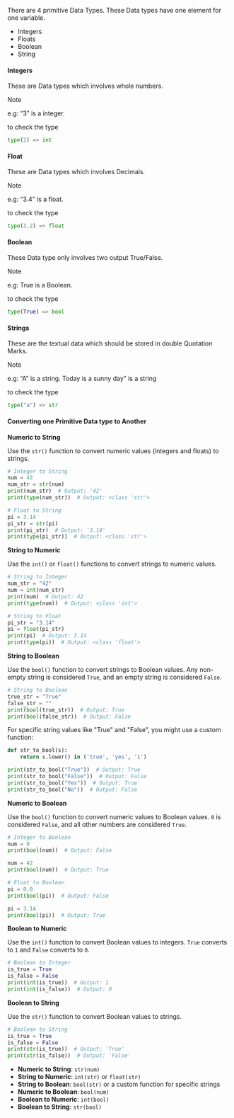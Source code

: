There are 4 primitive Data Types. These Data types have one element for one variable.

- Integers
- Floats
- Boolean
- String

#### Integers
These are Data types which involves whole numbers.

> [!NOTE] 
> e.g: “3” is a integer.

to check the type

``` Python
type(2) => int
```

#### Float
These are Data types which involves Decimals.

> [!NOTE] 
> e.g: “3.4” is a float.

to check the type

``` Python
type(3.2) => float
```

#### Boolean
These Data type only involves two output True/False.

> [!NOTE] 
> e.g: True is a Boolean.

to check the type

``` Python
type(True) => bool
```

#### Strings
These are the textual data which should be stored in double Quotation Marks.

> [!NOTE] 
> e.g: “A” is a string. 
> Today is a sunny day” is a string

to check the type

``` Python
type("a") => str
```


#### Converting one Primitive Data type to Another

**Numeric to String**

Use the `str()` function to convert numeric values (integers and floats) to strings.

``` Python
# Integer to String
num = 42
num_str = str(num)
print(num_str)  # Output: '42'
print(type(num_str))  # Output: <class 'str'>

# Float to String
pi = 3.14
pi_str = str(pi)
print(pi_str)  # Output: '3.14'
print(type(pi_str))  # Output: <class 'str'>
```

**String to Numeric**

Use the `int()` or `float()` functions to convert strings to numeric values.

``` Python
# String to Integer
num_str = "42"
num = int(num_str)
print(num)  # Output: 42
print(type(num))  # Output: <class 'int'>

# String to Float
pi_str = "3.14"
pi = float(pi_str)
print(pi)  # Output: 3.14
print(type(pi))  # Output: <class 'float'>
```

**String to Boolean**

Use the `bool()` function to convert strings to Boolean values. Any non-empty string is considered `True`, and an empty string is considered `False`.

``` Python
# String to Boolean
true_str = "True"
false_str = ""
print(bool(true_str))  # Output: True
print(bool(false_str))  # Output: False
```

For specific string values like "True" and "False", you might use a custom function:

``` Python
def str_to_bool(s):
    return s.lower() in ('true', 'yes', '1')

print(str_to_bool("True"))  # Output: True
print(str_to_bool("False"))  # Output: False
print(str_to_bool("Yes"))  # Output: True
print(str_to_bool("No"))  # Output: False
```

**Numeric to Boolean**

Use the `bool()` function to convert numeric values to Boolean values. `0` is considered `False`, and all other numbers are considered `True`.

``` Python
# Integer to Boolean
num = 0
print(bool(num))  # Output: False

num = 42
print(bool(num))  # Output: True

# Float to Boolean
pi = 0.0
print(bool(pi))  # Output: False

pi = 3.14
print(bool(pi))  # Output: True
```

**Boolean to Numeric**

Use the `int()` function to convert Boolean values to integers. `True` converts to `1` and `False` converts to `0`.

``` Python
# Boolean to Integer
is_true = True
is_false = False
print(int(is_true))  # Output: 1
print(int(is_false))  # Output: 0
```

**Boolean to String**

Use the `str()` function to convert Boolean values to strings.

``` Python
# Boolean to String
is_true = True
is_false = False
print(str(is_true))  # Output: 'True'
print(str(is_false))  # Output: 'False'
```


- **Numeric to String**: `str(num)`
- **String to Numeric**: `int(str)` or `float(str)`
- **String to Boolean**: `bool(str)` or a custom function for specific strings
- **Numeric to Boolean**: `bool(num)`
- **Boolean to Numeric**: `int(bool)`
- **Boolean to String**: `str(bool)`